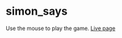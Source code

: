 # simon_says
Use the mouse to play the game. [Live page](https://mariapoltavska.github.io/simon_says/)

